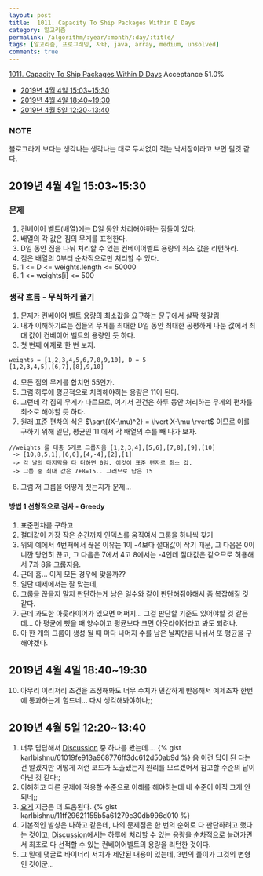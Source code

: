 ```yaml
---
layout: post
title:  1011. Capacity To Ship Packages Within D Days
category: 알고리즘
permalink: /algorithm/:year/:month/:day/:title/
tags: [알고리즘, 프로그래밍, 자바, java, array, medium, unsolved]
comments: true
---
```

[1011. Capacity To Ship Packages Within D Days](https://leetcode.com/problems/capacity-to-ship-packages-within-d-days/)
Acceptance 51.0%

* [2019년 4월 4일 15:03~15:30](#2019년-4월-4일-15031530)
* [2019년 4월 4일 18:40~19:30](#2019년-4월-4일-18401930)
* [2019년 4월 5일 12:20~13:40](#2019년-4월-5일-12201340)

### NOTE
블로그라기 보다는 생각나는 생각나는 대로 두서없이 적는 낙서장이라고 보면 될것 같다.

## 2019년 4월 4일 15:03~15:30
### 문제
1. 컨베이어 벨트(배열)에는 D일 동안 차리해야하는 짐들이 있다.
2. 배열의 각 값은 짐의 무게를 표현한다.
3. D일 동안 짐을 나눠 처리할 수 있는 컨베이어벨트 용량의 최소 값을 리턴하라.
4. 짐은 배열의 0부터 순차적으로만 처리할 수 있다.
5. 1 <= D <= weights.length <= 50000
6. 1 <= weights[i] <= 500

### 생각 흐름 - 무식하게 풀기
1. 문제가 컨베이어 벨트 용량의 최소값을 요구하는 문구에서 살짝 헷갈림
2. 내가 이해하기로는 짐들의 무게를 최대한 D일 동안 최대한 공평하게 나눈 값에서 최대 값이 컨베이어 벨트의 용량인 듯 하다.
3. 첫 번째 예제로 한 번 보자.
```
weights = [1,2,3,4,5,6,7,8,9,10], D = 5
[1,2,3,4,5],[6,7],[8],9,10]
```
4. 모든 짐의 무게를 합치면 55인가.
5. 그럼 하루에 평균적으로 처리해야하는 용량은 11이 된다.
6. 그런데 각 짐의 무게가 다르므로, 여기서 관건은 하루 동안 처리하는 무게의 편차를 최소로 해야할 듯 하다.
7. 원래 표준 편차의 식은 $\sqrt{(X-\mu)^2} = \lvert X-\mu \rvert$ 이므로 이를 구하기 위해 일단, 평균인 11 에서 각 배열의 수를 빼 나가 보자.
```
//weights 를 대충 5개로 그룹지음 [1,2,3,4],[5,6],[7,8],[9],[10]
 -> [10,8,5,1],[6,0],[4,-4],[2],[1]
 -> 각 날의 마지막을 다 더하면 0임. 이것이 표준 편자로 최소 값.
 -> 그룹 중 최대 값은 7+8=15.. 그러므로 답은 15
```
8. 그럼 저 그룹을 어떻게 짓는지가 문제...


#### 방법 1 선형적으로 검사 - Greedy
1. 표준편차를 구하고
2. 절대값이 가장 작은 순간까지 인덱스를 움직여서 그룹을 하나씩 찾기
3. 위의 예에서 4번째에서 끊은 이유는 1이 -4보다 절대값이 작기 때문, 그 다음은 0이니깐 당연히 끊고, 그 다음은 7에서 4고 8에서는 -4인데 절대값은 같으므로 허용해서 7과 8을 그룹지음.
4. 근데 흠... 이게 모든 경우에 맞을까??
5. 일단 예제에서는 잘 맞는데,
6. 그룹을 끊을지 말지 판단하는게 남은 일수와 같이 판단해줘야해서 좀 복잡해질 것 같다.
7. 근데 과도한 아웃라이어가 있으면 어쩌지... 그걸 판단할 기준도 있어야할 것 같은데... 아 평균에 뺐을 때 양수이고 평균보다 크면 아웃라이어라고 봐도 되려나.
8. 아 한 개의 그룹이 생성 될 때 마다 나머지 수를 남은 날짜만큼 나눠서 또 평균을 구해야겠다.

## 2019년 4월 4일 18:40~19:30
10. 아무리 이리저리 조건을 조정해봐도 너무 수치가 민감하게 반응해서 예제조차 한번에 통과하는게 힘드네... 다시 생각해봐야하나;;

## 2019년 4월 5일 12:20~13:40
1. 너무 답답해서 [Discussion](https://leetcode.com/problems/capacity-to-ship-packages-within-d-days/discuss/260211/Java-Binary-Search) 중 하나를 봤는데....
{% gist karlbishnu/61019fe913a968776ff3dc612d50ab9d %}
음 이건 답이 된 다는건 알겠지만 어떻게 저런 코드가 도출됐는지 원리를 모르겠어서 참고할 수준의 답이 아닌 것 같다;;
2. 이해하고 다른 문제에 적용할 수준으로 이해를 해야하는데 내 수준이 아직 그게 안 되네;;
3. [요게](https://leetcode.com/problems/capacity-to-ship-packages-within-d-days/discuss/256756/Java-Simple-java-solution-with-explanation) 지금은 더 도움된다.
{% gist karlbishnu/11ff29621155b5a61279c30db996d010 %}
4. 기본적인 발상은 나하고 같은데, 나의 문제점은 한 번의 순회로 다 판단하려고 했다는 것이고, [Discussion](https://leetcode.com/problems/capacity-to-ship-packages-within-d-days/discuss/256756/Java-Simple-java-solution-with-explanation)에서는 하루에 처리할 수 있는 용량을 순차적으로 늘려가면서 최초로 다 선적할 수 있는 컨베이어벨트의 용량을 리턴한 것이다.
5. 그 밑에 댓글로 바이너리 서치가 제안된 내용이 있는데, 3번의 풀이가 그것의 변형인 것이군...
